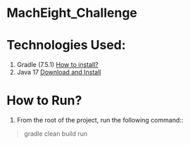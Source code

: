 # MachEight_Challenge

# Technologies Used:
1. Gradle (7.5.1) [How to install?](https://gradle.org/install/)
2. Java 17 [Download and Install](https://www.oracle.com/java/technologies/javase/jdk17-archive-downloads.html)

# How to Run?

1. From the root of the project, run the following command::
> gradle clean build run